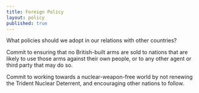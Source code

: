 ```yaml
---
title: Foreign Policy
layout: policy
published: true
---
```


What policies should we adopt in our relations with other countries?

Commit to ensuring that no British-built arms are sold to nations that are likely to use those arms against their own people, or to any other agent or third party that may do so.

Commit to working towards a nuclear-weapon-free world by not renewing the Trident Nuclear Deterrent, and encouraging other nations to follow.
